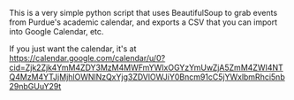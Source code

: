 This is a very simple python script that uses BeautifulSoup to grab events from Purdue's academic calendar, and exports a CSV that you can import into Google Calendar, etc.

If you just want the calendar, it's at https://calendar.google.com/calendar/u/0?cid=Zjk2Zjk4YmM4ZDY3MzM4MWFmYWIxOGYzYmUwZjA5ZmM4ZWI4NTQ4MzM4YTJjMjhlOWNlNzQxYjg3ZDVlOWJiY0Bncm91cC5jYWxlbmRhci5nb29nbGUuY29t

